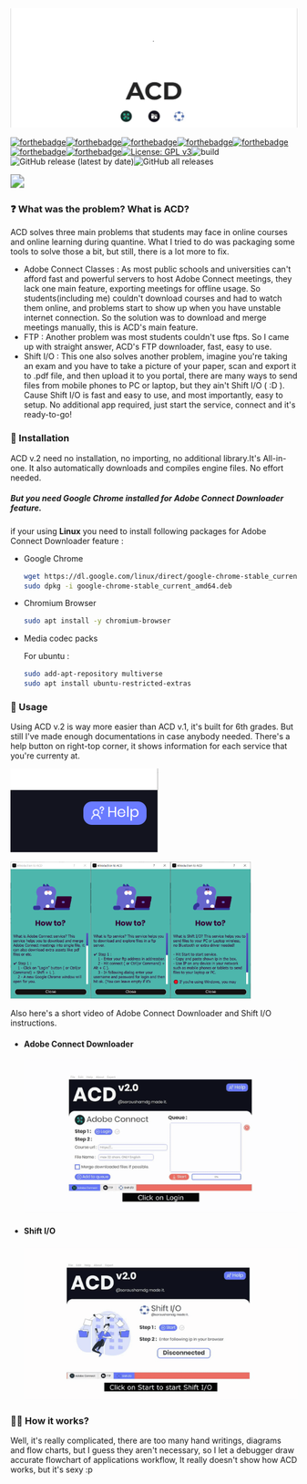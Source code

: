 <img src="cover.gif" />



[![forthebadge](https://forthebadge.com/images/badges/made-with-crayons.svg)](https://forthebadge.com)[![forthebadge](https://forthebadge.com/images/badges/made-with-python.svg)](https://forthebadge.com)[![forthebadge](https://forthebadge.com/images/badges/made-with-c-plus-plus.svg)](https://forthebadge.com)[![forthebadge](https://forthebadge.com/images/badges/made-with-javascript.svg)](https://forthebadge.com)[![forthebadge](https://forthebadge.com/images/badges/makes-people-smile.svg)](https://forthebadge.com) [![forthebadge](https://forthebadge.com/images/badges/reading-6th-grade-level.svg)](https://forthebadge.com)[![forthebadge](https://forthebadge.com/images/badges/works-on-my-machine.svg)](https://forthebadge.com)[![License: GPL v3](https://img.shields.io/badge/License-GPLv3-blue.svg)](https://www.gnu.org/licenses/gpl-3.0)![build](https://img.shields.io/badge/Build-passing-green)![GitHub release (latest by date)](https://img.shields.io/github/v/release/soroushamdg/acd?style=for-the-badge)![GitHub all releases](https://img.shields.io/github/downloads/soroushamdg/acd/total?color=red&logo=github&style=for-the-badge)



[<img src="https://img.shields.io/badge/Download-Latest%20Version-blue?style=for-the-badge&logo=github" style="zoom: 150%;align:center;">](https://github.com/soroushamdg/acd/releases/latest)



### ❓ What was the problem? What is ACD?

ACD solves three main problems that students may face in online courses and online learning during quantine. What I tried to do was packaging some tools to solve those a bit, but still, there is a lot more to fix.

- Adobe Connect Classes : As most public schools and universities can't afford fast and powerful servers to host Adobe Connect meetings, they lack one main feature, exporting meetings for offline usage. So students(including me) couldn't download courses and had to watch them online, and problems start to show up when you have unstable internet connection. So the solution was to download and merge meetings manually, this is ACD's main feature.
- FTP : Another problem was most students couldn't use ftps. So I came up with straight answer, ACD's FTP downloader, fast, easy to use.
- Shift I/O : This one also solves another problem, imagine you're taking an exam and you have to take a picture of your paper, scan and export it to .pdf file, and then upload it to you portal, there are many ways to send files from mobile phones to PC or laptop, but they ain't Shift I/O ( :D ). Cause Shift I/O is fast and easy to use, and most importantly, easy to setup. No additional app required, just start the service, connect and it's ready-to-go!

### 🔨 Installation 

ACD v.2 need no installation, no importing, no additional library.It's All-in-one. It also automatically downloads and compiles engine files. No effort needed.

##### But you need Google Chrome installed for Adobe Connect Downloader feature.

if your using **Linux** you need to install following packages for Adobe Connect Downloader feature :

- Google Chrome

  ```bash
  wget https://dl.google.com/linux/direct/google-chrome-stable_current_amd64.deb
  sudo dpkg -i google-chrome-stable_current_amd64.deb
  ```

  

- Chromium Browser

  ```bash
  sudo apt install -y chromium-browser
  ```

- Media codec packs

  For ubuntu : 

  ```bash
  sudo add-apt-repository multiverse
  sudo apt install ubuntu-restricted-extras
  ```



### 👻 Usage

Using ACD v.2 is way more easier than ACD v.1, it's built for 6th grades. But still I've made enough documentations in case anybody needed. There's a help button on right-top corner, it shows information for each service that you're currenty at.



<img src="help_button" alt="image-20201118184025258" />



<img src="howto_ac" alt="image-20201118184213685" style="zoom: 33%;" /><img src="howto_ftp" alt="image-20201118184230754" style="zoom: 33%;" /><img src="howto_shiftio" alt="image-20201118184257842" style="zoom: 33%;" />



Also here's a short video of Adobe Connect Downloader and Shift I/O instructions.

- #### Adobe Connect Downloader

  <img src="ac-tutorial-low.gif" alt="ac-tutorial-low (2)" style="zoom:150%;" />

- #### Shift I/O

  <img src="acd-shiftio-tutorial-low.gif" alt="acd-shiftio-tutorial-low" style="zoom:150%;" />



### 👨‍🏫 How it works?

Well, it's really complicated, there are too many hand writings, diagrams and flow charts, but I guess they aren't necessary, so I let a debugger draw accurate flowchart of applications workflow, It really doesn't show how ACD works, but it's sexy :p 